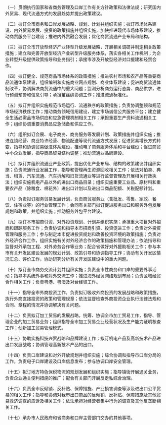 
（一）贯彻执行国家和省商务管理及口岸工作有关方针政策和法律法规；研究国内外贸易、现代流通方式的发展趋势并提出政策建议。

（二）拟订全市商务和口岸发展战略、规划、计划并组织实施；拟订市场体系建设、内外贸易发展、投资的政策措施并组织实施，加快推进现代市场体系建设，推动商贸服务平台建设；推进内外贸融合发展；优化商贸流通产业布局和结构。

（三）拟订全市开放型经济产业转型升级发展战略，开展相关调研并制定相关政策措施；建立和完善开放型经济产业转型升级服务体系，落实各相关工作机制；为企业转型升级提供政策指导和业务指引；承接市涉及开放型经济对口援建和经贸合作。

（四）拟订健全、规范商品市场体系的政策措施；推进农村市场和农产品等重要商品流通体系建设，组织编制和实施商业网点规划、商业体系建设；促进商贸流通体制改革，协调解决商贸流通中的重大问题；监测分析商务运行态势、商品供求，进行预测预警和信息引导；承担茧丝绸协调工作；推进流通标准化。

（五）拟订并组织实施规范市场运行、流通秩序的政策措施；负责协调整顿和规范市场经济秩序工作；推动商务领域信用建设，建立市场诚信公共服务平台；建立健全生活必需品市场供应和应急管理机制相关工作；承担重要生产资料流通相关工作；组织协调重要消费品应急储备和供应工作。

（六）组织拟订会展、电子商务、商务服务等发展计划、政策措施并组织实施；推进连锁经营、商业特许经营、物流配送等现代流通方式发展；促进贸易增长方式转变，指导和协调贸易促进体系建设，推动电子商务服务体系和平台建设；促进商贸中小企业发展，指导商品贸易结构调整；推动流通业品牌建设。

（七）拟订并组织流通业产业政策，提出优化产业布局、结构的政策建议并组织实施；负责流通行业发展工作，指导和管理再生资源回收相关工作；依法对拍卖、典当、租赁、汽车流通、汽车拆解和旧货流通业等进行监督管理及开展相关行政执法；组织实施机电产品以外的进出口商品目录；组织实施重要工业品、原材料和重要农产品（除粮食、棉花外）进出口计划以及进出口商品配额、关税配额计划。

（八）负责拟订服务贸易发展计划，负责商贸服务业（含批发、零售、家政、餐饮、住宿业等）的行业管理工作；会同有关部门拟订促进服务出口和服务外包发展规划和政策，并组织实施；推动服务外包平台建设。

（九）拟订本市招商引资、对外投资规划、计划并组织实施；承担重大项目对外招商和跟踪服务工作；负责协调和指导本市招商引资、投资促进工作；负责对外投资管理和服务工作；参与制定本市促进投资规划和改善投资环境的政策措施；负责对外经济合作工作，组织实施有关对外经济合作的政策措施和管理办法；依法指导和监督对外承包工程、对外劳务合作等业务；配合省做好对外援助相关工作；参与本市有关开发区建设发展的规划计划、政策引导和协调指导工作；协助有关开发区情况汇总、评价工作，协助研究分析有关开发区建设中的重大问题。

（十）拟订全市商务交流计划并组织实施；负责全市性商务和口岸的重要外事活动；指导本系统外事和对外交流工作；推进海外经贸网络规划布局；负责区域经贸合作相关工作；负责粤港、粤澳及对台经贸工作。

（十一）指导全市外商投资工作，负责拟订吸收外商投资的发展战略和政策措施，执行外商直接投资的政策和管理规章；依法监督检查外商投资企业执行法律法规和合同、章程的情况并协调解决有关问题。

（十二）负责拟订加工贸易的发展战略，统筹、协调全市加工贸易工作，指导、管理企业的加工贸易业务；组织指导全市加工贸易企业经营状况及生产能力证明核查工作；创新加工贸易管理模式。

（十三）协助实施科技兴贸战略和品牌建设工作；拟订机电产品及高新技术产品进出口发展战略；协调管理高新技术产品的出口。

（十四）负责口岸建设和对外开放规划并组织实施；综合协调和指导市口岸分局的工作，负责电子口岸建设及口岸信息发布；参与协调口岸安全管理。

（十五）拟订地方特色保税物流的规划发展和组织实施；指导镇街开展通关业务，负责企业通关便利措施的推广；配合有关部门开展反走私综合治理。

（十六）负责全市反倾销、反补贴、保障措施、产业损害调查等涉及进出口公平贸易的相关工作；指导和协调对我市出口商品的反倾销、反补贴、保障措施及其他贸易救济调查的应诉及相关工作；依法承担对经营者集中行为的调查及其他反垄断相关工作。

（十七）承办市人民政府和省商务和口岸主管部门交办的其他事项。
